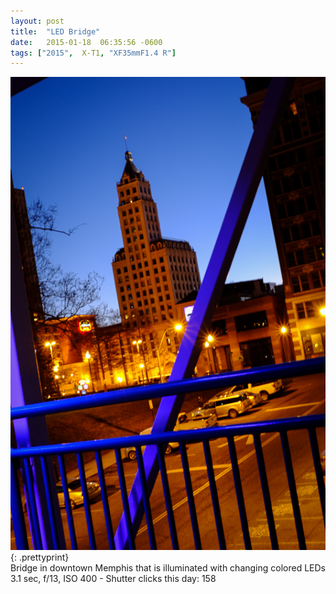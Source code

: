 ```yaml
---
layout: post
title:  "LED Bridge"
date:   2015-01-18  06:35:56 -0600
tags: ["2015",  X-T1, "XF35mmF1.4 R"]
---
```

![:title](/images/2015/2015_0118_DSCF1567.jpg)
{: .prettyprint}  
Bridge in downtown Memphis that is illuminated with changing colored LEDs  
3.1 sec, f/13, ISO 400 - Shutter clicks this day: 158